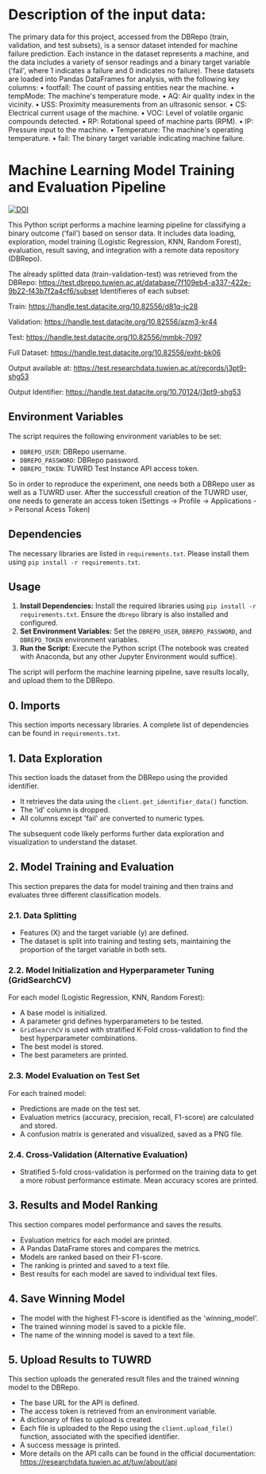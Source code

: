 # Description of the input data:

The primary data for this project, accessed from the DBRepo (train, validation, and test subsets), is a sensor dataset intended for machine failure prediction. Each instance in the dataset represents a machine, and the data includes a variety of sensor readings and a binary target variable ('fail', where 1 indicates a failure and 0 indicates no failure). These datasets are loaded into Pandas DataFrames for analysis, with the following key columns:
•	footfall: The count of passing entities near the machine.
•	tempMode: The machine's temperature mode.
•	AQ: Air quality index in the vicinity.
•	USS: Proximity measurements from an ultrasonic sensor.
•	CS: Electrical current usage of the machine.
•	VOC: Level of volatile organic compounds detected.
•	RP: Rotational speed of machine parts (RPM).
•	IP: Pressure input to the machine.
•	Temperature: The machine's operating temperature.
•	fail: The binary target variable indicating machine failure.


# Machine Learning Model Training and Evaluation Pipeline

[![DOI](https://zenodo.org/badge/971428215.svg)](https://doi.org/10.5281/zenodo.15270002)


This Python script performs a machine learning pipeline for classifying a binary outcome ('fail') based on sensor data. It includes data loading, exploration, model training (Logistic Regression, KNN, Random Forest), evaluation, result saving, and integration with a remote data repository (DBRepo).

The already splitted data (train-validation-test) was retrieved from the DBRepo: https://test.dbrepo.tuwien.ac.at/database/7f109eb4-a337-422e-9b22-f43b7f2a4cf6/subset
Identifieres of each subset:

Train: https://handle.test.datacite.org/10.82556/d81q-jc28

Validation: https://handle.test.datacite.org/10.82556/azm3-kr44

Test: https://handle.test.datacite.org/10.82556/mmbk-7097

Full Dataset: https://handle.test.datacite.org/10.82556/exht-bk06

Output available at: https://test.researchdata.tuwien.ac.at/records/j3pt9-shg53

Output Identifier: https://handle.test.datacite.org/10.70124/j3pt9-shg53

## Environment Variables

The script requires the following environment variables to be set:

- `DBREPO_USER`: DBRepo username.
- `DBREPO_PASSWORD`: DBRepo password.
- `DBREPO_TOKEN`: TUWRD Test Instance API access token.

So in order to reproduce the experiment, one needs both a DBRepo user as well as a TUWRD user. After the successfull creation of the TUWRD user, one needs to generate an access token (Settings -> Profile -> Applications -> Personal Acess Token)

## Dependencies

The necessary libraries are listed in `requirements.txt`. Please install them using `pip install -r requirements.txt`.

## Usage

1.  **Install Dependencies:** Install the required libraries using `pip install -r requirements.txt`. Ensure the `dbrepo` library is also installed and configured.
2.  **Set Environment Variables:** Set the `DBREPO_USER`, `DBREPO_PASSWORD`, and `DBREPO_TOKEN` environment variables.
3.  **Run the Script:** Execute the Python script (The notebook was created with Anaconda, but any other Jupyter Environment would suffice).

The script will perform the machine learning pipeline, save results locally, and upload them to the DBRepo.
## 0. Imports

This section imports necessary libraries. A complete list of dependencies can be found in `requirements.txt`.

## 1. Data Exploration

This section loads the dataset from the DBRepo using the provided identifier.

- It retrieves the data using the `client.get_identifier_data()` function.
- The 'id' column is dropped.
- All columns except 'fail' are converted to numeric types.

The subsequent code likely performs further data exploration and visualization to understand the dataset.

## 2. Model Training and Evaluation

This section prepares the data for model training and then trains and evaluates three different classification models.

### 2.1. Data Splitting

- Features (X) and the target variable (y) are defined.
- The dataset is split into training and testing sets, maintaining the proportion of the target variable in both sets.

### 2.2. Model Initialization and Hyperparameter Tuning (GridSearchCV)

For each model (Logistic Regression, KNN, Random Forest):

- A base model is initialized.
- A parameter grid defines hyperparameters to be tested.
- `GridSearchCV` is used with stratified K-Fold cross-validation to find the best hyperparameter combinations.
- The best model is stored.
- The best parameters are printed.

### 2.3. Model Evaluation on Test Set

For each trained model:

- Predictions are made on the test set.
- Evaluation metrics (accuracy, precision, recall, F1-score) are calculated and stored.
- A confusion matrix is generated and visualized, saved as a PNG file.

### 2.4. Cross-Validation (Alternative Evaluation)

- Stratified 5-fold cross-validation is performed on the training data to get a more robust performance estimate. Mean accuracy scores are printed.

## 3. Results and Model Ranking

This section compares model performance and saves the results.

- Evaluation metrics for each model are printed.
- A Pandas DataFrame stores and compares the metrics.
- Models are ranked based on their F1-score.
- The ranking is printed and saved to a text file.
- Best results for each model are saved to individual text files.

## 4. Save Winning Model

- The model with the highest F1-score is identified as the 'winning_model'.
- The trained winning model is saved to a pickle file.
- The name of the winning model is saved to a text file.

## 5. Upload Results to TUWRD

This section uploads the generated result files and the trained winning model to the DBRepo.

- The base URL for the API is defined.
- The access token is retrieved from an environment variable.
- A dictionary of files to upload is created.
- Each file is uploaded to the Repo using the `client.upload_file()` function, associated with the specified identifier.
- A success message is printed.
- More details on the API calls can be found in the official documentation: https://researchdata.tuwien.ac.at/tuw/about/api

